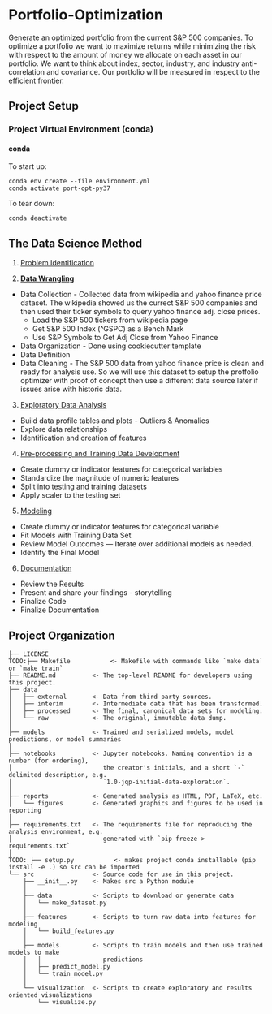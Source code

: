 # Portfolio-Optimization
Generate an optimized portfolio from the current S&P 500 companies. To optimize a portfolio we want to maximize returns while minimizing the risk with respect to the amount of money we allocate on each asset in our portfolio. We want to think about index, sector, industry, and industry anti-correlation and covariance. Our portfolio will be measured in respect to the efficient frontier.

## 
Project Setup
------------

### Project Virtual Environment  (conda)

#### conda

   

To start up:

    conda env create --file environment.yml    
    conda activate port-opt-py37
    
To tear down:

    conda deactivate


## The Data Science Method


1.   [Problem Identification](https://medium.com/@aiden.dataminer/the-data-science-method-problem-identification-6ffcda1e5152)

2.   [**Data Wrangling**](https://medium.com/@aiden.dataminer/the-data-science-method-dsm-data-collection-organization-and-definitions-d19b6ff141c4) 
  * Data Collection - Collected data from wikipedia and yahoo finance price dataset. The wikipedia showed us the currect S&P 500 companies and then used their ticker symbols to query yahoo finance adj. close prices.
      - Load the S&P 500 tickers from wikipedia page
      - Get S&P 500 Index (^GSPC) as a Bench Mark
      - Use S&P Symbols to Get Adj Close from Yahoo Finance
  * Data Organization - Done using cookiecutter template
  * Data Definition 
  * Data Cleaning - The S&P 500 data from yahoo finance price is clean and ready for analysis use. So we will use this dataset to setup the protfolio optimizer with proof of concept then use a different data source later if issues arise with historic data.
 
3.   [Exploratory Data Analysis](https://medium.com/@aiden.dataminer/the-data-science-method-dsm-exploratory-data-analysis-bc84d4d8d3f9)
 * Build data profile tables and plots
        - Outliers & Anomalies
 * Explore data relationships
 * Identification and creation of features

4.   [Pre-processing and Training Data Development](https://medium.com/@aiden.dataminer/the-data-science-method-dsm-pre-processing-and-training-data-development-fd2d75182967)
  * Create dummy or indicator features for categorical variables
  * Standardize the magnitude of numeric features
  * Split into testing and training datasets
  * Apply scaler to the testing set
5.   [Modeling](https://medium.com/@aiden.dataminer/the-data-science-method-dsm-modeling-56b4233cad1b)
  * Create dummy or indicator features for categorical variable
  * Fit Models with Training Data Set
  * Review Model Outcomes — Iterate over additional models as needed.
  * Identify the Final Model

6.   [Documentation](https://medium.com/@aiden.dataminer/the-data-science-method-dsm-documentation-c92c28bd45e6)

  * Review the Results
  * Present and share your findings - storytelling
  * Finalize Code 
  * Finalize Documentation



## 
Project Organization
------------

    ├── LICENSE
    TODO:├── Makefile           <- Makefile with commands like `make data` or `make train`
    ├── README.md          <- The top-level README for developers using this project.
    ├── data
    │   ├── external       <- Data from third party sources.
    │   ├── interim        <- Intermediate data that has been transformed.
    │   ├── processed      <- The final, canonical data sets for modeling.
    │   └── raw            <- The original, immutable data dump.
    │
    ├── models             <- Trained and serialized models, model predictions, or model summaries
    │
    ├── notebooks          <- Jupyter notebooks. Naming convention is a number (for ordering),
    │                         the creator's initials, and a short `-` delimited description, e.g.
    │                         `1.0-jqp-initial-data-exploration`.
    │
    ├── reports            <- Generated analysis as HTML, PDF, LaTeX, etc.
    │   └── figures        <- Generated graphics and figures to be used in reporting
    │
    ├── requirements.txt   <- The requirements file for reproducing the analysis environment, e.g.
    │                         generated with `pip freeze > requirements.txt`
    │
    TODO: ├── setup.py           <- makes project conda installable (pip install -e .) so src can be imported
    └── src                <- Source code for use in this project.
        ├── __init__.py    <- Makes src a Python module
        │
        ├── data           <- Scripts to download or generate data
        │   └── make_dataset.py
        │
        ├── features       <- Scripts to turn raw data into features for modeling
        │   └── build_features.py
        │
        ├── models         <- Scripts to train models and then use trained models to make
        │   │                 predictions
        │   ├── predict_model.py
        │   └── train_model.py
        │
        └── visualization  <- Scripts to create exploratory and results oriented visualizations
            └── visualize.py
    

